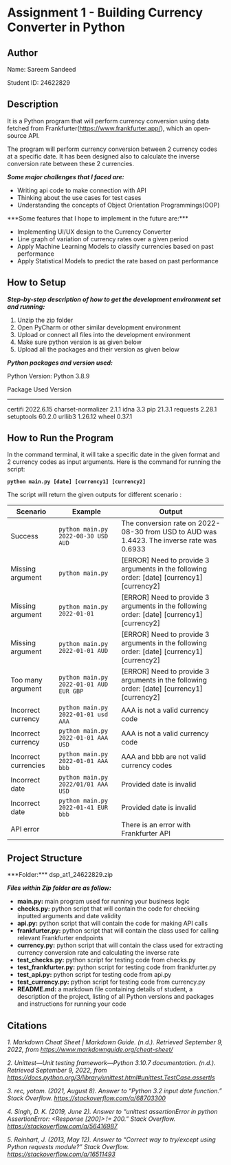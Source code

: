 # Assignment 1 - Building Currency Converter in Python

## Author
Name: Sareem Sandeed

Student ID: 24622829

## Description
It is a Python program that will perform currency conversion using data fetched from Frankfurter(https://www.frankfurter.app/), which an open-source API.

The program will perform currency conversion between 2 currency codes at a specific date. It has been designed also to calculate the inverse conversion rate between these 2 currencies.

***Some major challenges that I faced are:***

  - Writing api code to make connection with API
  - Thinking about the use cases for test cases
  - Understanding the concepts of Object Orientation Programmings(OOP)

<Some of the features you hope to implement in the future>
***Some features that I hope to implement in the future are:***

  - Implementing UI/UX design to the Currency Converter
  - Line graph of variation of currency rates over a given period
  - Apply Machine Learning Models to classify currencies based on past performance
  - Apply Statistical Models to predict the rate based on past performance

## How to Setup

***Step-by-step description of how to get the development environment set and running:***

  1. Unzip the zip folder
  2. Open PyCharm or other similar development environment
  3. Upload or connect all files into the development environment
  4. Make sure python version is as given below
  5. Upload all the packages and their version as given below

***Python packages and version used:***

Python Version: Python 3.8.9 


Package Used        Version
------------------ ---------
certifi            2022.6.15
charset-normalizer 2.1.1
idna               3.3
pip                21.3.1
requests           2.28.1
setuptools         60.2.0
urllib3            1.26.12
wheel              0.37.1


## How to Run the Program

In the command terminal, it will take a specific date in the given format and 2 currency codes as input arguments. Here is the command for running the script:

**`python main.py [date] [currency1] [currency2]`**

The script will return the given outputs for different scenario :

| Scenario | Example | Output |
| ------------------- | --------------------------------- | ------------------------- |
| Success | `python main.py 2022-08-30 USD AUD` | The conversion rate on 2022-08-30 from USD to AUD was 1.4423. The inverse rate was 0.6933 |
| Missing argument | `python main.py` | [ERROR] Need to provide 3 arguments in the following order: [date] [currency1] [currency2] |
| Missing argument | `python main.py 2022-01-01` | [ERROR] Need to provide 3 arguments in the following order: [date] [currency1] [currency2]|
| Missing argument | `python main.py 2022-01-01 AUD` | [ERROR] Need to provide 3 arguments in the following order: [date] [currency1] [currency2] |
| Too many argument | `python main.py 2022-01-01 AUD EUR GBP` | [ERROR] Need to provide 3 arguments in the following order: [date] [currency1] [currency2] |
| Incorrect currency | `python main.py 2022-01-01 usd AAA` | AAA is not a valid currency code |
| Incorrect currency | `python main.py 2022-01-01 AAA USD` | AAA is not a valid currency code |
| Incorrect currencies | `python main.py 2022-01-01 AAA bbb` | AAA and bbb are not valid currency codes |
| Incorrect date | `python main.py 2022/01/01 AAA USD` | Provided date is invalid |
| Incorrect date | `python main.py 2022-01-41 EUR bbb` | Provided date is invalid |
| API error | | There is an error with Frankfurter API |


## Project Structure
<List all folders and files of this project and provide quick description for each of them>
***Folder:***
dsp_at1_24622829.zip

***Files within Zip folder are as follow:***

  - **main.py:** main program used for running your business logic
  - **checks.py:** python script that will contain the code for checking inputted arguments and date validity
  - **api.py:** python script that will contain the code for making API calls
  - **frankfurter.py:** python script that will contain the class used for calling relevant Frankfurter endpoints
  - **currency.py:** python script that will contain the class used for extracting currency conversion rate and calculating the inverse rate
  - **test_checks.py:** python script for testing code from checks.py
  - **test_frankfurter.py:** python script for testing code from frankfurter.py
  - **test_api.py:** python script for testing code from api.py
  - **test_currency.py:** python script for testing code from currency.py
  - **README.md:** a markdown file containing details of student, a description of the project, listing of all Python versions and packages and instructions for running your code 

## Citations

*1. Markdown Cheat Sheet | Markdown Guide. (n.d.). Retrieved September 9, 2022, from https://www.markdownguide.org/cheat-sheet/*

*2. Unittest—Unit testing framework—Python 3.10.7 documentation. (n.d.). Retrieved September 9, 2022, from https://docs.python.org/3/library/unittest.html#unittest.TestCase.assertIs*

*3. rec, yotam. (2021, August 8). Answer to “Python 3.2 input date function.” Stack Overflow. https://stackoverflow.com/a/68703300*

*4. Singh, D. K. (2019, June 2). Answer to “unittest assertionError in python AssertionError: <Response [200]> != 200.” Stack Overflow. https://stackoverflow.com/a/56416987*

*5. Reinhart, J. (2013, May 12). Answer to “Correct way to try/except using Python requests module?” Stack Overflow. https://stackoverflow.com/a/16511493*
